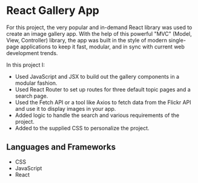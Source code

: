 # React Gallery App

For this project, the very popular and in-demand React library was used to create an image gallery app. With the help of this powerful "MVC" (Model, View, Controller) library, the app was built in the style of modern single-page applications to keep it fast, modular, and in sync with current web development trends.

In this project I:

- Used JavaScript and JSX to build out the gallery components in a modular fashion.
- Used React Router to set up routes for three default topic pages and a search page.
- Used the Fetch API or a tool like Axios to fetch data from the Flickr API and use it to display images in your app.
- Added logic to handle the search and various requirements of the project.
- Added to the supplied CSS to personalize the project.

## Languages and Frameworks

- CSS
- JavaScript
- React

